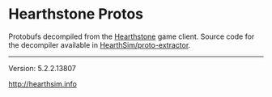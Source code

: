 Hearthstone Protos
==================

Protobufs decompiled from the [Hearthstone](http://playhearthstone.com)
game client. Source code for the decompiler available in
[HearthSim/proto-extractor](https://github.com/hearthsim/proto-extractor).

---

Version: 5.2.2.13807

http://hearthsim.info
